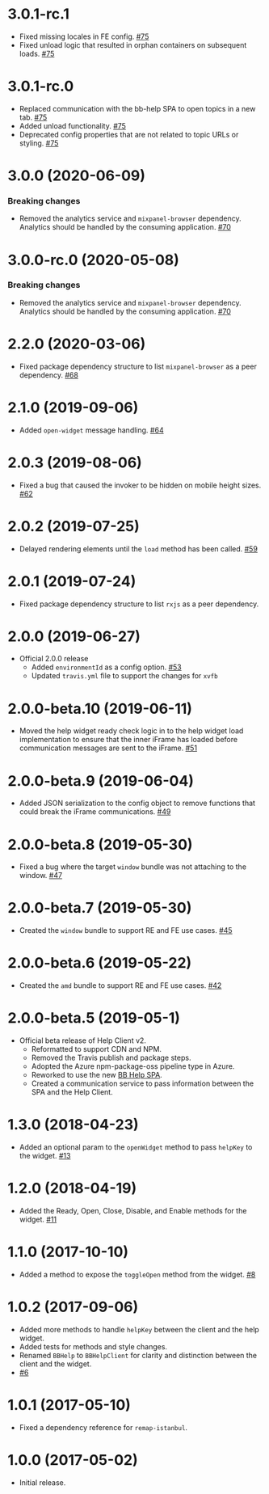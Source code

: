 # 3.0.1-rc.1

- Fixed missing locales in FE config. [#75](https://github.com/blackbaud/help-client/pull/75)
- Fixed unload logic that resulted in orphan containers on subsequent loads. [#75](https://github.com/blackbaud/help-client/pull/75)

# 3.0.1-rc.0

- Replaced communication with the bb-help SPA to open topics in a new tab. [#75](https://github.com/blackbaud/help-client/pull/75)
- Added unload functionality. [#75](https://github.com/blackbaud/help-client/pull/75)
- Deprecated config properties that are not related to topic URLs or styling. [#75](https://github.com/blackbaud/help-client/pull/75)

# 3.0.0 (2020-06-09)

### Breaking changes

- Removed the analytics service and `mixpanel-browser` dependency. Analytics should be handled by the consuming application. [#70](https://github.com/blackbaud/help-client/pull/70)

# 3.0.0-rc.0 (2020-05-08)

### Breaking changes

- Removed the analytics service and `mixpanel-browser` dependency. Analytics should be handled by the consuming application. [#70](https://github.com/blackbaud/help-client/pull/70)

# 2.2.0 (2020-03-06)
- Fixed package dependency structure to list `mixpanel-browser` as a peer dependency. [#68](https://github.com/blackbaud/help-client/pull/68)

# 2.1.0 (2019-09-06)

- Added `open-widget` message handling. [#64](https://github.com/blackbaud/help-client/pull/64)

# 2.0.3 (2019-08-06)

- Fixed a bug that caused the invoker to be hidden on mobile height sizes. [#62](https://github.com/blackbaud/help-client/pull/62)

# 2.0.2 (2019-07-25)

- Delayed rendering elements until the `load` method has been called. [#59](https://github.com/blackbaud/help-client/pull/59)

# 2.0.1 (2019-07-24)

- Fixed package dependency structure to list `rxjs` as a peer dependency.

# 2.0.0 (2019-06-27)

- Official 2.0.0 release
  - Added `environmentId` as a config option. [#53](https://github.com/blackbaud/help-client/pull/53)
  - Updated `travis.yml` file to support the changes for `xvfb`

# 2.0.0-beta.10 (2019-06-11)

- Moved the help widget ready check logic in to the help widget load implementation to ensure that the inner iFrame has loaded before communication messages are sent to the iFrame. [#51](https://github.com/blackbaud/help-client/pull/51)

# 2.0.0-beta.9 (2019-06-04)

- Added JSON serialization to the config object to remove functions that could break the iFrame communications. [#49](https://github.com/blackbaud/help-client/pull/49)

# 2.0.0-beta.8 (2019-05-30)

- Fixed a bug where the target `window` bundle was not attaching to the window. [#47](https://github.com/blackbaud/help-client/pull/47)

# 2.0.0-beta.7 (2019-05-30)

- Created the `window` bundle to support RE and FE use cases. [#45](https://github.com/blackbaud/help-client/pull/45)

# 2.0.0-beta.6 (2019-05-22)

- Created the `amd` bundle to support RE and FE use cases. [#42](https://github.com/blackbaud/help-client/pull/42)

# 2.0.0-beta.5 (2019-05-1)

- Official beta release of Help Client v2.
  - Reformatted to support CDN and NPM.
  - Removed the Travis publish and package steps.
  - Adopted the Azure npm-package-oss pipeline type in Azure.
  - Reworked to use the new [BB Help SPA](https://host.nxt.blackbaud.com/bb-help/).
  - Created a communication service to pass information between the SPA and the Help Client.

# 1.3.0 (2018-04-23)

- Added an optional param to the `openWidget` method to pass `helpKey` to the widget. [#13](https://github.com/blackbaud/help-client/pull/13)

# 1.2.0 (2018-04-19)

- Added the Ready, Open, Close, Disable, and Enable methods for the widget. [#11](https://github.com/blackbaud/help-client/pull/11)

# 1.1.0 (2017-10-10)

- Added a method to expose the `toggleOpen` method from the widget. [#8](https://github.com/blackbaud/help-client/pull/8)

# 1.0.2 (2017-09-06)

- Added more methods to handle `helpKey` between the client and the help widget.
- Added tests for methods and style changes.
- Renamed `BBHelp` to `BBHelpClient` for clarity and distinction between the client and the widget.
- [#6](https://github.com/blackbaud/help-client/pull/6)

# 1.0.1 (2017-05-10)

- Fixed a dependency reference for `remap-istanbul`.

# 1.0.0 (2017-05-02)

- Initial release.
